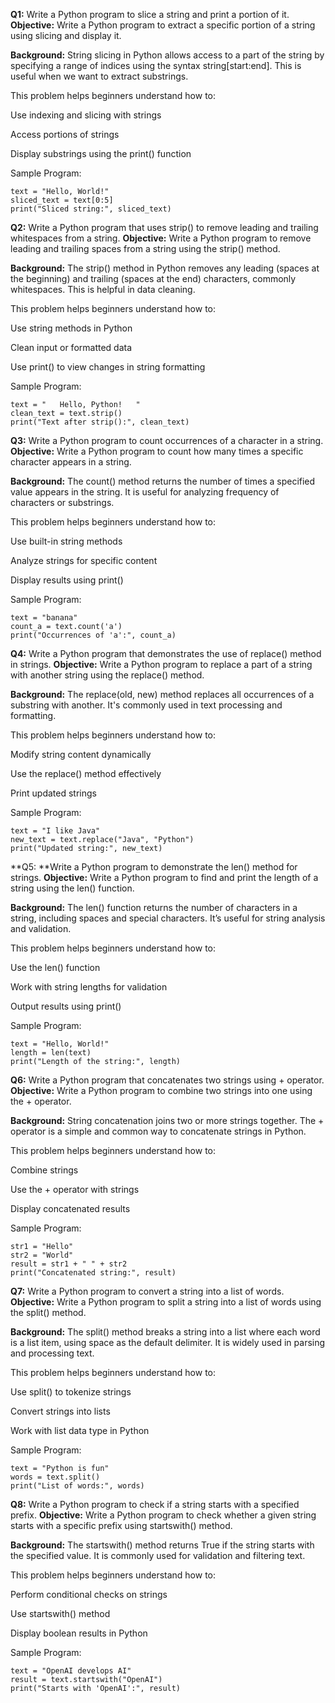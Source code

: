 **Q1:** Write a Python program to slice a string and print a portion of it.
**Objective:**
Write a Python program to extract a specific portion of a string using slicing and display it.

**Background:**
String slicing in Python allows access to a part of the string by specifying a range of indices using the syntax string[start:end]. This is useful when we want to extract substrings.

This problem helps beginners understand how to:

Use indexing and slicing with strings

Access portions of strings

Display substrings using the print() function

Sample Program:

```
text = "Hello, World!"
sliced_text = text[0:5]
print("Sliced string:", sliced_text)
```

**Q2:** Write a Python program that uses strip() to remove leading and trailing whitespaces from a string.
**Objective:**
Write a Python program to remove leading and trailing spaces from a string using the strip() method.

**Background:**
The strip() method in Python removes any leading (spaces at the beginning) and trailing (spaces at the end) characters, commonly whitespaces. This is helpful in data cleaning.

This problem helps beginners understand how to:

Use string methods in Python

Clean input or formatted data

Use print() to view changes in string formatting

Sample Program:

```
text = "   Hello, Python!   "
clean_text = text.strip()
print("Text after strip():", clean_text)
```

**Q3:** Write a Python program to count occurrences of a character in a string.
**Objective:**
Write a Python program to count how many times a specific character appears in a string.

**Background:**
The count() method returns the number of times a specified value appears in the string. It is useful for analyzing frequency of characters or substrings.

This problem helps beginners understand how to:

Use built-in string methods

Analyze strings for specific content

Display results using print()

Sample Program:

```
text = "banana"
count_a = text.count('a')
print("Occurrences of 'a':", count_a)
```

**Q4:** Write a Python program that demonstrates the use of replace() method in strings.
**Objective:**
Write a Python program to replace a part of a string with another string using the replace() method.

**Background:**
The replace(old, new) method replaces all occurrences of a substring with another. It's commonly used in text processing and formatting.

This problem helps beginners understand how to:

Modify string content dynamically

Use the replace() method effectively

Print updated strings

Sample Program:

```
text = "I like Java"
new_text = text.replace("Java", "Python")
print("Updated string:", new_text)
```

**Q5: **Write a Python program to demonstrate the len() method for strings.
**Objective:**
Write a Python program to find and print the length of a string using the len() function.

**Background:**
The len() function returns the number of characters in a string, including spaces and special characters. It’s useful for string analysis and validation.

This problem helps beginners understand how to:

Use the len() function

Work with string lengths for validation

Output results using print()

Sample Program:

```
text = "Hello, World!"
length = len(text)
print("Length of the string:", length)
```

**Q6:** Write a Python program that concatenates two strings using + operator.
**Objective:**
Write a Python program to combine two strings into one using the + operator.

**Background:**
String concatenation joins two or more strings together. The + operator is a simple and common way to concatenate strings in Python.

This problem helps beginners understand how to:

Combine strings

Use the + operator with strings

Display concatenated results

Sample Program:

```
str1 = "Hello"
str2 = "World"
result = str1 + " " + str2
print("Concatenated string:", result)
```

**Q7:** Write a Python program to convert a string into a list of words.
**Objective:**
Write a Python program to split a string into a list of words using the split() method.

**Background:**
The split() method breaks a string into a list where each word is a list item, using space as the default delimiter. It is widely used in parsing and processing text.

This problem helps beginners understand how to:

Use split() to tokenize strings

Convert strings into lists

Work with list data type in Python

Sample Program:

```
text = "Python is fun"
words = text.split()
print("List of words:", words)
```

**Q8:** Write a Python program to check if a string starts with a specified prefix.
**Objective:**
Write a Python program to check whether a given string starts with a specific prefix using startswith() method.

**Background:**
The startswith() method returns True if the string starts with the specified value. It is commonly used for validation and filtering text.

This problem helps beginners understand how to:

Perform conditional checks on strings

Use startswith() method

Display boolean results in Python

Sample Program:

```
text = "OpenAI develops AI"
result = text.startswith("OpenAI")
print("Starts with 'OpenAI':", result)
```
